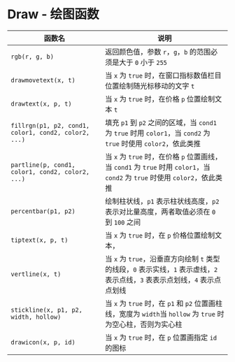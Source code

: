 # Draw - 绘图函数

| 函数名                                               | 说明                                                                                                                          |
| ---------------------------------------------------- | ----------------------------------------------------------------------------------------------------------------------------- |
| `rgb(r, g, b)`                                       | 返回颜色值，参数 `r`，`g`，`b` 的范围必须是大于 `0` 小于 `255`                                                                |
| `drawmovetext(x, t)`                                 | 当 `x` 为 `true` 时，在窗口指标数值栏目位置绘制随光标移动的文字 `t`                                                           |
| `drawtext(x, p, t)`                                  | 当 `x` 为 `true` 时，在价格 `p` 位置绘制文本 `t`                                                                              |
| `fillrgn(p1, p2, cond1, color1, cond2, color2, ...)` | 填充 `p1` 到 `p2` 之间的区域，当 `cond1` 为 `true` 时用 `color1`，当 `cond2` 为 `true` 时使用 `color2`，依此类推              |
| `partline(p, cond1, color1, cond2, color2, ...)`     | 当 `x` 为 `true` 时，在价格 `p` 位置画线，当 `cond1` 为 `true` 时用 `color1`，当 `cond2` 为 `true` 时使用 `color2`，依此类推  |
| `percentbar(p1, p2)`                                 | 绘制柱状线，`p1` 表示柱状线高度，`p2` 表示对比量高度，两者取值必须在 `0` 到 `100` 之间                                        |
| `tiptext(x, p, t)`                                   | 当 `x` 为 `true` 时，在 `p` 价格位置绘制文本，                                                                                |
| `vertline(x, t)`                                     | 当 `x` 为 `true`，沿垂直方向绘制 `t` 类型的线段，`0` 表示实线，`1` 表示虚线，`2` 表示点线，`3` 表表示点划线，`4` 表示点点划线 |
| `stickline(x, p1, p2, width, hollow)`                | 当 `x` 为 `true` 时，在 `p1` 和 `p2` 位置画柱线，宽度为 `width`当 `hollow` 为 `true` 时为空心柱，否则为实心柱                 |
| `drawicon(x, p, id)`                                 | 当 `x` 为 `true` 时，在 `p` 位置画指定 `id` 的图标                                                                            |
